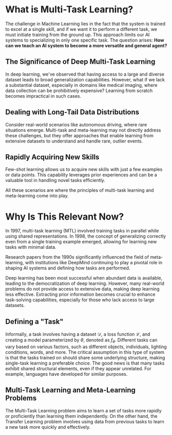 # What is Multi-Task Learning?

The challenge in Machine Learning lies in the fact that the system is trained to excel at a single skill, and if we want it to perform a different task, we must initiate training from the ground up. This approach limits our AI systems to specializing in only one specific task. The question arises: **How can we teach an AI system to become a more versatile and general agent?**

## The Significance of Deep Multi-Task Learning

In deep learning, we've observed that having access to a large and diverse dataset leads to broad generalization capabilities. However, what if we lack a substantial dataset, especially in domains like medical imaging, where data collection can be prohibitively expensive? Learning from scratch becomes impractical in such cases.

## Dealing with Long-Tail Data Distributions

Consider real-world scenarios like autonomous driving, where rare situations emerge. Multi-task and meta-learning may not directly address these challenges, but they offer approaches that enable learning from extensive datasets to understand and handle rare, outlier events.

## Rapidly Acquiring New Skills

Few-shot learning allows us to acquire new skills with just a few examples or data points. This capability leverages prior experiences and can be a valuable tool in handling novel tasks efficiently.

All these scenarios are where the principles of multi-task learning and meta-learning come into play.

# Why Is This Relevant Now?

In 1997, multi-task learning (MTL) involved training tasks in parallel while using shared representations. In 1998, the concept of generalizing correctly even from a single training example emerged, allowing for learning new tasks with minimal data.

Research papers from the 1990s significantly influenced the field of meta-learning, with institutions like DeepMind continuing to play a pivotal role in shaping AI systems and defining how tasks are performed.

Deep learning has been most successful when abundant data is available, leading to the democratization of deep learning. However, many real-world problems do not provide access to extensive data, making deep learning less effective. Extracting prior information becomes crucial to enhance task-solving capabilities, especially for those who lack access to large datasets.

## Defining a "Task"

Informally, a task involves having a dataset $\mathcal{D}$, a loss function $\mathcal{L}$, and creating a model parameterized by $\theta$, denoted as $f_{\theta}$. Different tasks can vary based on various factors, such as different objects, individuals, lighting conditions, words, and more. The critical assumption in this type of system is that the tasks trained on should share some underlying structure, making single-task learning a preferable choice. The good news is that many tasks exhibit shared structural elements, even if they appear unrelated. For example, languages have developed for similar purposes.

## Multi-Task Learning and Meta-Learning Problems

The Multi-Task Learning problem aims to learn a set of tasks more rapidly or proficiently than learning them independently. On the other hand, the Transfer Learning problem involves using data from previous tasks to learn a new task more quickly and effectively.
